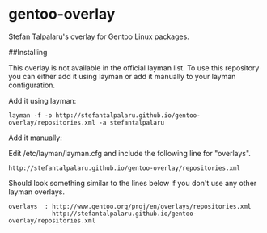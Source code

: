 gentoo-overlay
==============

Stefan Talpalaru's overlay for Gentoo Linux packages.

##Installing

This overlay is not available in the official layman list.
To use this repository you can either add it using layman or add it manually to your layman configuration.

Add it using layman:

    layman -f -o http://stefantalpalaru.github.io/gentoo-overlay/repositories.xml -a stefantalpalaru

Add it manually:

Edit /etc/layman/layman.cfg and include the following line for "overlays".

    http://stefantalpalaru.github.io/gentoo-overlay/repositories.xml

Should look something similar to the lines below if you don't use any other layman overlays.

    overlays  : http://www.gentoo.org/proj/en/overlays/repositories.xml
                http://stefantalpalaru.github.io/gentoo-overlay/repositories.xml
